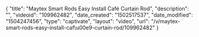 {
    "title": "Maytex Smart Rods Easy Install Caf&eacute; Curtain Rod",
    "description": "",
    "videoid": "109962482",
    "date_created": "1502517537",
    "date_modified": "1504247456",
    "type": "captivate",
    "layout": "video",
    "url": "\/v\/maytex-smart-rods-easy-install-caf\u00e9-curtain-rod\/109962482"
}